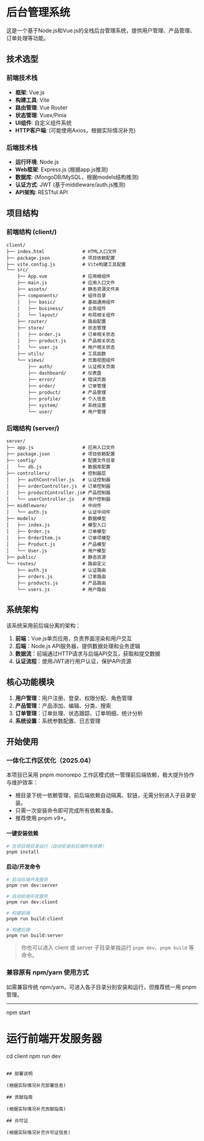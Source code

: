 # 后台管理系统

这是一个基于Node.js和Vue.js的全栈后台管理系统，提供用户管理、产品管理、订单处理等功能。

## 技术选型

### 前端技术栈

- **框架**: Vue.js
- **构建工具**: Vite
- **路由管理**: Vue Router
- **状态管理**: Vuex/Pinia
- **UI组件**: 自定义组件系统
- **HTTP客户端**: (可能使用Axios，根据实际情况补充)

### 后端技术栈

- **运行环境**: Node.js
- **Web框架**: Express.js (根据app.js推测)
- **数据库**: (MongoDB/MySQL，根据models结构推测)
- **认证方式**: JWT (基于middleware/auth.js推测)
- **API架构**: RESTful API

## 项目结构

### 前端结构 (client/)

```
client/
├── index.html              # HTML入口文件
├── package.json            # 项目依赖配置
├── vite.config.js          # Vite构建工具配置
└── src/
    ├── App.vue             # 应用根组件
    ├── main.js             # 应用入口文件
    ├── assets/             # 静态资源文件夹
    ├── components/         # 组件目录
    │   ├── basic/          # 基础通用组件
    │   ├── business/       # 业务组件
    │   └── layout/         # 布局相关组件
    ├── router/             # 路由配置
    ├── store/              # 状态管理
    │   ├── order.js        # 订单相关状态
    │   ├── product.js      # 产品相关状态
    │   └── user.js         # 用户相关状态
    ├── utils/              # 工具函数
    └── views/              # 页面视图组件
        ├── auth/           # 认证相关页面
        ├── dashboard/      # 仪表盘
        ├── error/          # 错误页面
        ├── order/          # 订单管理
        ├── product/        # 产品管理
        ├── profile/        # 个人信息
        ├── system/         # 系统设置
        └── user/           # 用户管理
```

### 后端结构 (server/)

```
server/
├── app.js                  # 应用入口文件
├── package.json            # 项目依赖配置
├── config/                 # 配置文件目录
│   └── db.js               # 数据库配置
├── controllers/            # 控制器层
│   ├── authController.js   # 认证控制器
│   ├── orderController.js  # 订单控制器
│   ├── productController.js# 产品控制器
│   └── userController.js   # 用户控制器
├── middleware/             # 中间件
│   └── auth.js             # 认证中间件
├── models/                 # 数据模型
│   ├── index.js            # 模型入口
│   ├── Order.js            # 订单模型
│   ├── OrderItem.js        # 订单项模型
│   ├── Product.js          # 产品模型
│   └── User.js             # 用户模型
├── public/                 # 静态资源
└── routes/                 # 路由定义
    ├── auth.js             # 认证路由
    ├── orders.js           # 订单路由
    ├── products.js         # 产品路由
    └── users.js            # 用户路由
```

## 系统架构

该系统采用前后端分离的架构：

1. **前端**：Vue.js单页应用，负责界面渲染和用户交互
2. **后端**：Node.js API服务器，提供数据处理和业务逻辑
3. **数据流**：前端通过HTTP请求与后端API交互，获取和提交数据
4. **认证流程**：使用JWT进行用户认证，保护API资源

## 核心功能模块

1. **用户管理**：用户注册、登录、权限分配、角色管理
2. **产品管理**：产品添加、编辑、分类、搜索
3. **订单管理**：订单处理、状态跟踪、订单明细、统计分析
4. **系统设置**：系统参数配置、日志管理

## 开始使用

### 一体化工作区优化（2025.04）

本项目已采用 pnpm monorepo 工作区模式统一管理前后端依赖，极大提升协作与维护效率：
- 根目录下统一依赖管理，前后端依赖自动隔离、软链，无需分别进入子目录安装。
- 只需一次安装命令即可完成所有依赖准备。
- 推荐使用 pnpm v9+。

#### 一键安装依赖

```bash
# 在项目根目录运行（自动安装前后端所有依赖）
pnpm install
```

#### 启动/开发命令

```bash
# 启动后端开发服务
pnpm run dev:server

# 启动前端开发服务
pnpm run dev:client

# 构建前端
pnpm run build:client

# 构建后端
pnpm run build:server
```

> 你也可以进入 client 或 server 子目录单独运行 `pnpm dev`、`pnpm build` 等命令。

### 兼容原有 npm/yarn 使用方式

如需兼容传统 npm/yarn，可进入各子目录分别安装和运行，但推荐统一用 pnpm 管理。

---
npm start

# 运行前端开发服务器
cd client
npm run dev
```

## 部署说明

(根据实际情况补充部署信息)

## 贡献指南

(根据实际情况补充贡献指南)

## 许可证

(根据实际情况补充许可证信息)